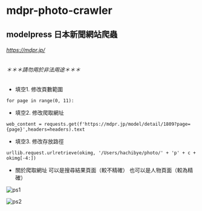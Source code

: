 # mdpr-photo-crawler
 
## modelpress 日本新聞網站爬蟲

###### https://mdpr.jp/

###### ＊＊＊請勿用於非法用途＊＊＊

* 填空1. 修改頁數範圍
```
for page in range(0, 11): 
```

* 填空2. 修改爬取網址
```
web_content = requests.get(f'https://mdpr.jp/model/detail/1809?page={page}',headers=headers).text
```

* 填空3. 修改存放路徑
```
urllib.request.urlretrieve(okimg, '/Users/hachibye/photo/' + 'p' + c + okimg[-4:])
```

* 關於爬取網址
可以是搜尋結果頁面（較不精確）
也可以是人物頁面（較為精確）

![ps1](https://i.imgur.com/n4e9GbP.png "搜尋結果頁面")

![ps2](https://i.imgur.com/RfHRagD.png "搜尋結果頁面")
